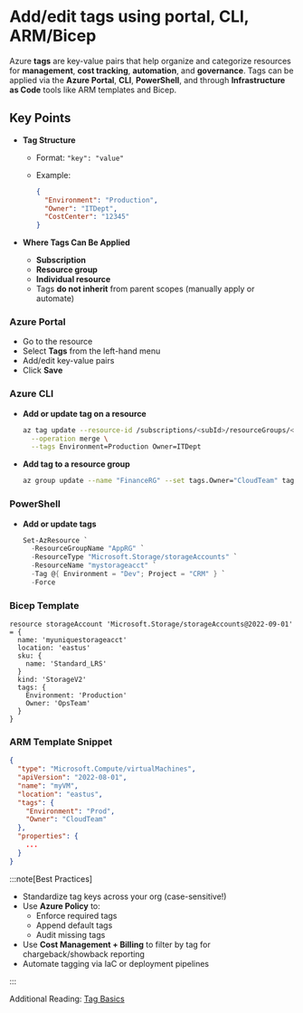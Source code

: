 # Add/edit tags using portal, CLI, ARM/Bicep

Azure **tags** are key-value pairs that help organize and categorize resources for **management**, **cost tracking**, **automation**, and **governance**. Tags can be applied via the **Azure Portal**, **CLI**, **PowerShell**, and through **Infrastructure as Code** tools like ARM templates and Bicep.

## Key Points

- **Tag Structure**
  - Format: `"key": "value"`
  - Example:

    ```json
    {
      "Environment": "Production",
      "Owner": "ITDept",
      "CostCenter": "12345"
    }
    ```

- **Where Tags Can Be Applied**
  - **Subscription**
  - **Resource group**
  - **Individual resource**
  - Tags **do not inherit** from parent scopes (manually apply or automate)

### Azure Portal

- Go to the resource
- Select **Tags** from the left-hand menu
- Add/edit key-value pairs
- Click **Save**

### Azure CLI

- **Add or update tag on a resource**

  ```bash title="Shell"
  az tag update --resource-id /subscriptions/<subId>/resourceGroups/<rg>/providers/Microsoft.Compute/virtualMachines/myVM \
    --operation merge \
    --tags Environment=Production Owner=ITDept
  ```

- **Add tag to a resource group**

  ```bash title="Shell"
  az group update --name "FinanceRG" --set tags.Owner="CloudTeam" tags.Department="Finance"
  ```

### PowerShell

- **Add or update tags**

  ```powershell title="PowerShell"
  Set-AzResource `
    -ResourceGroupName "AppRG" `
    -ResourceType "Microsoft.Storage/storageAccounts" `
    -ResourceName "mystorageacct" `
    -Tag @{ Environment = "Dev"; Project = "CRM" } `
    -Force
  ```

### Bicep Template

```bicep title="Bicep - Resource with Tags"
resource storageAccount 'Microsoft.Storage/storageAccounts@2022-09-01' = {
  name: 'myuniquestorageacct'
  location: 'eastus'
  sku: {
    name: 'Standard_LRS'
  }
  kind: 'StorageV2'
  tags: {
    Environment: 'Production'
    Owner: 'OpsTeam'
  }
}
```

### ARM Template Snippet

```json title="ARM Template - Resource with Tags"
{
  "type": "Microsoft.Compute/virtualMachines",
  "apiVersion": "2022-08-01",
  "name": "myVM",
  "location": "eastus",
  "tags": {
    "Environment": "Prod",
    "Owner": "CloudTeam"
  },
  "properties": {
    ...
  }
}
```

:::note[Best Practices]

- Standardize tag keys across your org (case-sensitive!)
- Use **Azure Policy** to:
  - Enforce required tags
  - Append default tags
  - Audit missing tags
- Use **Cost Management + Billing** to filter by tag for chargeback/showback reporting
- Automate tagging via IaC or deployment pipelines

:::

Additional Reading: [Tag Basics](https://learn.microsoft.com/en-us/azure/cloud-adoption-framework/ready/azure-best-practices/resource-naming?toc=%2Fazure%2Fazure-resource-manager%2Fmanagement%2Ftoc.json)
